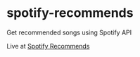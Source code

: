 # spotify-recommends
Get recommended songs using Spotify API

Live at <a href="spotify-recommends.herokuapp.com">Spotify Recommends</a>
